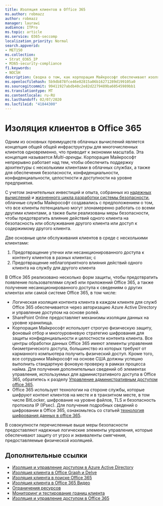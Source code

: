 ```yaml
---
title: Изоляция клиентов в Office 365
ms.author: robmazz
author: robmazz
manager: laurawi
audience: ITPro
ms.topic: article
ms.service: O365-seccomp
localization_priority: Normal
search.appverid:
- MET150
ms.collection:
- Strat_O365_IP
- M365-security-compliance
f1.keywords:
- NOCSH
description: Сводка о том, как корпорация Майкрософт обеспечивает изоляцию клиентов для Office 365.
ms.openlocfilehash: 5b9db878fce46e02815a06b16271289d199105a0
ms.sourcegitcommit: 99411927abdb40c2e82d2279489ba60545989bb1
ms.translationtype: MT
ms.contentlocale: ru-RU
ms.lasthandoff: 02/07/2020
ms.locfileid: "41844300"
---
```

# <a name="tenant-isolation-in-office-365"></a>Изоляция клиентов в Office 365

Одним из основных преимуществ облачных вычислений является концепция общей общей инфраструктуры для многочисленных клиентов одновременно, что приводит к экономии масштаба. Эта концепция называется *Multi-аренды*. Корпорация Майкрософт непрерывно работает над тем, чтобы обеспечить поддержку архитектуры с несколькими клиентами в облачных службах, а также для обеспечения безопасности, конфиденциальности, конфиденциальности, целостности и доступности на уровне предприятия.

С учетом значительных инвестиций и опыта, собранных из [надежных вычислений](https://www.microsoft.com/trust-center) и [жизненного цикла разработки системы безопасности](https://www.microsoft.com/securityengineering/sdl/), облачные службы Майкрософт создавались с предположением о том, что все клиенты потенциально могут злонамеренно работать со всеми другими клиентами, а также были реализованы меры безопасности, чтобы предотвратить влияние действий одного клиента на безопасность или обслуживание другого клиента или доступ к содержимому другого клиента.

Две основные цели обслуживания клиентов в среде с несколькими клиентами:

1.  Предотвращение утечки или несанкционированного доступа к контенту клиентов в разных клиентах; с
2.  Предотвращение неблагоприятного влияния действий одного клиента на службу для другого клиента

В Office 365 реализовано несколько форм защиты, чтобы предотвратить появление пользователями служб или приложений Office 365, а также получение несанкционированного доступа к сведениям о других клиентах или самой системе Office 365, в том числе:

- Логическая изоляция контента клиента в каждом клиенте для служб Office 365 обеспечивается через авторизацию Azure Active Directory и управление доступом на основе ролей.
- SharePoint Online предоставляет механизмы изоляции данных на уровне хранилища.
- Корпорация Майкрософт использует строгую физическую защиту, фоновый отбор и многоуровневую стратегию шифрования для защиты конфиденциальности и целостности контента клиента. Все центры обработки данных Office 365 имеют элементы управления биометрического доступа, большинство из которых требуют от карманного компьютера получить физический доступ. Кроме того, все сотрудники Майкрософт на основе США должны успешно выполнить стандартную фоновую проверку в рамках процесса найма. Для получения дополнительных сведений об элементах управления, используемых для административного доступа в Office 365, обратитесь к разделу [Управление административным доступом office 365](office-365-administrative-access-controls-overview.md).
- Office 365 использует технологии на стороне службы, которые шифруют контент клиентов на месте и в транзитном месте, в том числе BitLocker, шифрование на уровне файлов, TLS и безопасность протокола IP (IPsec). Для получения подробных сведений о шифровании в Office 365, ознакомьтесь со статьей [технология шифрования данных в office 365](https://docs.microsoft.com/microsoft-365/compliance/office-365-encryption-in-the-microsoft-cloud-overview).

В совокупности перечисленные выше меры безопасности предоставляют надежные логические элементы управления, которые обеспечивают защиту от угроз и эквиваленты смягчения, предоставляемые физической изоляцией.

## <a name="related-links"></a>Дополнительные ссылки

- [Изоляция и управление доступом в Azure Active Directory](office-365-isolation-in-azure-active-directory.md)
- [Изоляция клиента в Office Graph и Delve](office-365-isolation-in-graph-and-delve.md)
- [Изоляция клиента в поиске Office 365](office-365-isolation-in-office-365-search.md)
- [Изоляция клиента в Office 365 Видео](office-365-isolation-in-office-365-video.md)
- [Ограничения ресурсов](office-365-resource-limits.md)
- [Мониторинг и тестирование границ клиента](office-365-monitoring-and-testing.md)
- [Изоляция и управление доступом в Office 365](office-365-isolation-in-office-365.md)
